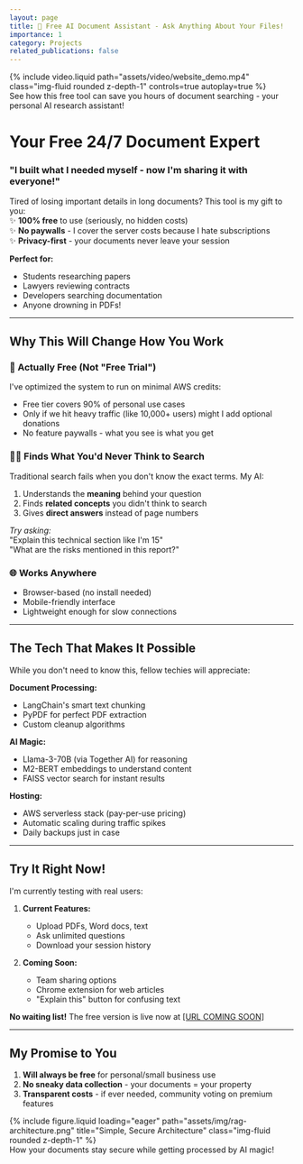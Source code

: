 ```yaml
---
layout: page
title: 🎉 Free AI Document Assistant - Ask Anything About Your Files!
importance: 1
category: Projects
related_publications: false
---
```


<div class="row mt-3">
    <div class="col-sm mt-3 mt-md-0">
        {% include video.liquid path="assets/video/website_demo.mp4" class="img-fluid rounded z-depth-1" controls=true autoplay=true %}
    </div>
</div>
<div class="caption">
    See how this free tool can save you hours of document searching - your personal AI research assistant!
</div>

# Your Free 24/7 Document Expert  

### **"I built what I needed myself - now I'm sharing it with everyone!"**  

Tired of losing important details in long documents? This tool is my gift to you:  
✨ **100% free** to use (seriously, no hidden costs)  
✨ **No paywalls** - I cover the server costs because I hate subscriptions  
✨ **Privacy-first** - your documents never leave your session  

**Perfect for:**  
- Students researching papers  
- Lawyers reviewing contracts  
- Developers searching documentation  
- Anyone drowning in PDFs!

---

## Why This Will Change How You Work  

### 💸 Actually Free (Not "Free Trial")  
I've optimized the system to run on minimal AWS credits:  
- Free tier covers 90% of personal use cases  
- Only if we hit heavy traffic (like 10,000+ users) might I add optional donations  
- No feature paywalls - what you see is what you get  

### 🕵️‍♂️ Finds What You'd Never Think to Search  
Traditional search fails when you don't know the exact terms. My AI:  
1. Understands the **meaning** behind your question  
2. Finds **related concepts** you didn't think to search  
3. Gives **direct answers** instead of page numbers  

*Try asking:*  
"Explain this technical section like I'm 15"  
"What are the risks mentioned in this report?"  

### 🌐 Works Anywhere  
- Browser-based (no install needed)  
- Mobile-friendly interface  
- Lightweight enough for slow connections  

---

## The Tech That Makes It Possible  

While you don't need to know this, fellow techies will appreciate:  

**Document Processing:**  
- LangChain's smart text chunking  
- PyPDF for perfect PDF extraction  
- Custom cleanup algorithms  

**AI Magic:**  
- Llama-3-70B (via Together AI) for reasoning  
- M2-BERT embeddings to understand content  
- FAISS vector search for instant results  

**Hosting:**  
- AWS serverless stack (pay-per-use pricing)  
- Automatic scaling during traffic spikes  
- Daily backups just in case  

---

## Try It Right Now!  

I'm currently testing with real users:  

1. **Current Features:**  
   - Upload PDFs, Word docs, text  
   - Ask unlimited questions  
   - Download your session history  

2. **Coming Soon:**  
   - Team sharing options  
   - Chrome extension for web articles  
   - "Explain this" button for confusing text  

<div class="alert alert-success" role="alert">
  <strong>No waiting list!</strong> The free version is live now at <a href="#" class="alert-link">[URL COMING SOON]</a>
</div>

---

## My Promise to You  

1. **Will always be free** for personal/small business use  
2. **No sneaky data collection** - your documents = your property  
3. **Transparent costs** - if ever needed, community voting on premium features  

<div class="row mt-3">
  <div class="col-sm mt-3 mt-md-0">
    {% include figure.liquid loading="eager" path="assets/img/rag-architecture.png" title="Simple, Secure Architecture" class="img-fluid rounded z-depth-1" %}
  </div>
</div>
<div class="caption">
  How your documents stay secure while getting processed by AI magic!
</div>